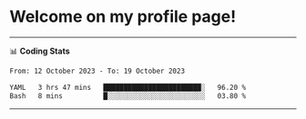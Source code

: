 # Welcome on my profile page!
<!-- print(("dralla"[::-1]+"s").capitalize()) -->

<!-- ---
👨🏻‍💻 **Busy With**
* Learning new Skills.
* Building small Projects.
* Being helpful. -->

---
📊 **Coding Stats**
<!--START_SECTION:waka-->

```txt
From: 12 October 2023 - To: 19 October 2023

YAML   3 hrs 47 mins   ████████████████████████░   96.20 %
Bash   8 mins          █░░░░░░░░░░░░░░░░░░░░░░░░   03.80 %
```

<!--END_SECTION:waka-->
---
